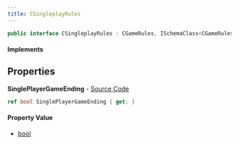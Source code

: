 ```yaml
---
title: CSingleplayRules
---
```


```csharp
public interface CSingleplayRules : CGameRules, ISchemaClass<CGameRules>, ISchemaClass<CSingleplayRules>, ISchemaField, ISchemaClass, INativeHandle
```

#### Implements

## Properties

**SinglePlayerGameEnding** - [Source Code](https://github.com/swiftly-solution/swiftlys2/blob/master/managed/src/SwiftlyS2.Generated/Schemas/Interfaces/CSingleplayRules.cs#L16)

```csharp
ref bool SinglePlayerGameEnding { get; }
```

#### Property Value

- [bool](https://learn.microsoft.com/dotnet/api/system.boolean)

